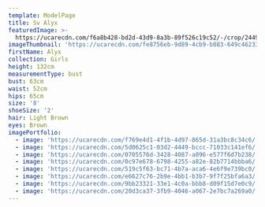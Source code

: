 ```yaml
---
template: ModelPage
title: Sv Alyx
featuredImage: >-
  https://ucarecdn.com/f6a8b428-bd2d-43d9-8a3b-89f526c19c52/-/crop/2449x1427/0,70/-/preview/
imageThumbnail: 'https://ucarecdn.com/fe8756eb-9d89-4cb9-b083-649c462332e4/'
firstName: Alyx
collection: Girls
height: 132cm
measurementType: bust
bust: 63cm
waist: 52cm
hips: 65cm
size: '8'
shoeSize: '2'
hair: Light Brown
eyes: Brown
imagePortfolio:
  - image: 'https://ucarecdn.com/f769e4d1-4f1b-4d97-865d-31a3bc8c34c6/'
  - image: 'https://ucarecdn.com/5d0625c1-03d2-4449-bccc-71033c141ef6/'
  - image: 'https://ucarecdn.com/0705576d-3428-4087-a096-e577f6d7b238/'
  - image: 'https://ucarecdn.com/0c97e678-6798-4255-a82e-82b7714bbba6/'
  - image: 'https://ucarecdn.com/519c5f63-bc71-4b7a-aca6-4e6f9e739bc0/'
  - image: 'https://ucarecdn.com/e6627c76-2b9e-4bb1-b3b7-9f7f25bfa6a3/'
  - image: 'https://ucarecdn.com/9bb23321-33e1-4c0a-bbb8-d09f15d7e0c9/'
  - image: 'https://ucarecdn.com/20d3ca37-3fb9-4046-a067-2e7bc7a269a0/'
---
```


